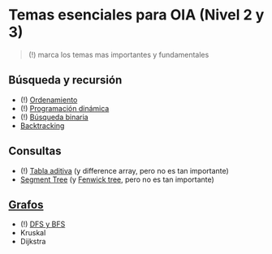 # Temas esenciales para OIA (Nivel 2 y 3)

> (!) marca los temas mas importantes y fundamentales

## Búsqueda y recursión

- (!) [Ordenamiento]( ordenamiento )
- (!) [Programación dinámica]( dp )
- (!) [Búsqueda binaria]( busqueda-binaria )
- [Backtracking]( backtracking )

## Consultas

- (!) [Tabla aditiva]( tabla-aditiva ) (y difference array, pero no es tan importante)
- [Segment Tree]( segment-tree ) (y [Fenwick tree](fenwick), pero no es tan importante)

## [Grafos]( grafos )

- (!) [DFS y BFS]( recorridos )
- Kruskal
- Dijkstra